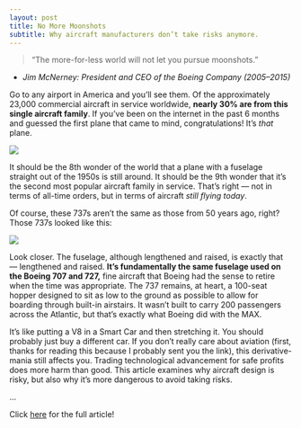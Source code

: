 ```yaml
---
layout: post
title: No More Moonshots
subtitle: Why aircraft manufacturers don’t take risks anymore.
--- 
```


> “The more-for-less world will not let you pursue moonshots.”

- _Jim McNerney: President and CEO of the Boeing Company (2005–2015)_


Go to any airport in America and you’ll see them. Of the approximately 23,000 commercial aircraft in service worldwide, **nearly 30% are from this single aircraft family**. If you’ve been on the internet in the past 6 months and guessed the first plane that came to mind, congratulations! It’s _that_ plane.

<img src="{{ site.url }}/assets/blog/moonshots/b737.jpg">

It should be the 8th wonder of the world that a plane with a fuselage straight out of the 1950s is still around. It should be the 9th wonder that it’s the second most popular aircraft family in service. That’s right — not in terms of all-time orders, but in terms of aircraft _still flying today_.

Of course, these 737s aren’t the same as those from 50 years ago, right? Those 737s looked like this:

<img src="{{ site.url }}/assets/blog/moonshots/old_737.jpg">

Look closer. The fuselage, although lengthened and raised, is exactly that — lengthened and raised. **It’s fundamentally the same fuselage used on the Boeing 707 and 727,** fine aircraft that Boeing had the sense to retire when the time was appropriate. The 737 remains, at heart, a 100-seat hopper designed to sit as low to the ground as possible to allow for boarding through built-in airstairs. It wasn’t built to carry 200 passengers across the Atlantic, but that’s exactly what Boeing did with the MAX.

It’s like putting a V8 in a Smart Car and then stretching it. You should probably just buy a different car.
If you don’t really care about aviation (first, thanks for reading this because I probably sent you the link), this derivative-mania still affects you. Trading technological advancement for safe profits does more harm than good. This article examines why aircraft design is risky, but also why it’s more dangerous to avoid taking risks.

...

Click <a href="https://medium.com/@hudson.yuen/no-more-moonshots-f931dcfe452e" target="_blank">here</a> for the full article!